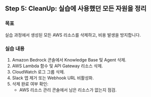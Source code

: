 ## Step 5: CleanUp: 실습에 사용했던 모든 자원을 정리

### 목표
실습 과정에서 생성된 모든 AWS 리소스를 삭제하고, 비용 발생을 방지합니다.

### 실습 내용
1. Amazon Bedrock 콘솔에서 Knowledge Base 및 Agent 삭제.
2. AWS Lambda 함수 및 API Gateway 리소스 삭제.
3. CloudWatch 로그 그룹 삭제.
4. Slack 앱 제거 또는 Webhook URL 비활성화.
5. 삭제 완료 여부 확인:
   - AWS 리소스 관리 콘솔에서 남은 리소스가 없는지 점검.